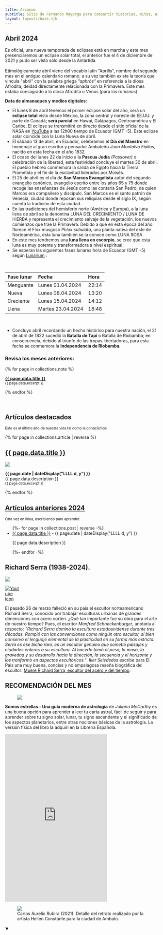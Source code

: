 ```yaml
---
title: Arcanum
subtitle: Sitio de Fernando Mayorga para compartir historias, mitos, arte y literatura del mundo antiguo y no tan antiguo.
layout: layouts/base.njk
---
```


## Abril 2024

<div class="intro">

Es oficial, una nueva temporada de eclipses está en marcha y este mes presenciaremos un eclipse solar total, el anterior fue el 4 de diciembre de 2021 y pudo ser visto sólo desde la Antártida.  
<br/>
Etimológicamente abril viene del vocablo latín "Aprilis", nombre del segundo mes en el antiguo calendario romano; a su vez también existe la teoría que vincula "abril" con la palabra griega *"aphrós"* en referencia a la diosa Afrodita, deidad directamente relacionada con la Primavera. Este mes estaba consagrado a la diosa Afrodita o Venus (para los romanos).

</div>

**Data de almanaques y medios digitales:**

- El lunes 8 de abril tenemos el primer eclipse solar del año, será un **eclipse total** visto desde México, la zona central y noreste de EE.UU. y parte de Canadá; **será parcial** en Hawai, Galápagos, Centroamérica y El Caribe. El eclipse se transmitirá en directo desde el sitio oficial de la NASA en [YouTube](https://www.youtube.com/live/2MJY_ptQW1o?si=gSLYPRVcPlkEJWgs) a las 12h00 tiempo de Ecuador (GMT -5). Este eclipse solar coincide con la Luna Nueva de abril.
- El sábado 13 de abril, en Ecuador, celebramos el **Día del Maestro** en homenaje al gran escritor y pensador Ambateño *Juan Montalvo Fiallos*, nacido en esta fecha en el año 1832.  
- El ocaso del lunes 22 da inicio a la **Pascua Judía** *(Passover)* o celebración de la libertad, esta festividad concluye el martes 30 de abril. El pueblo hebreo conmemora la salida de Egipto hacia la Tierra Prometida y el fin de la esclavitud liderados por Moisés.
- El 25 de abril es el día de **San Marcos Evangelista** autor del segundo evangelio canónico, evangelio escrito entre los años 65 y 75 donde recoge las enseñanzas de Jesús como las contaría San Pedro, de quien Marcos era compañero y discípulo. San Marcos es el santo patrón de Venecia, ciudad donde reposan sus reliquias desde el siglo IX, según cuenta la tradición de esta ciudad.
- En las tradiciones del hemisferio norte (América y Europa), a la luna llena de abril se la denomina LUNA DEL CRECIMIENTO / LUNA DE HIERBA y representa el crecimiento salvaje de la vegetación, los nuevos comienzos que trae la Primavera. Debido a que en esta época del año florece el Flox musgoso *Phlox subulata*, una planta nativa del este de Norteamérica, esta luna también se la conoce como LUNA ROSA.
- En este mes tendremos una **luna llena en escorpio**, se cree que esta luna es muy potente y transformadora a nivel espiritual.
- Se esperan las siguientes fases lunares hora de Ecuador (GMT -5) según [Lunarium](https://www.lunarium.co.uk) :

<br/>  

| Fase lunar              | Fecha 	| Hora |
| :---------------- | :------  	| :---- |
| Menguante        |   Lunes 01.04.2024   	| 22:14 |
| Nueva           |   Lunes 08.04.2024   	| 13:20 |
| Creciente    |  Lunes 15.04.2024   	| 14:12 |
| Llena |  Martes 23.04.2024   	| 18:48 |  

<br/>  

- Concluyo abril recordando un hecho histórico para nuestra nación, el 21 de abril de 1822 sucedió la **Batalla de Tapi** o Batalla de Riobamba; en consecuencia, debido al triunfo de las tropas libertadoras, para esta fecha se conmemora la **Independencia de Riobamba**.

  
### Revisa los meses anteriores:

{% for page in collections.note %}
  <p><a href="{{ page.url }}"><strong>{{ page.data.title }}</strong></a><br/>
	<small> {{ page.data.excerpt }}</small></p>

{% endfor %}


<br/>  
<div class="ocre-river">

<h2>Artículos destacados</h2><p><small>Este es el último año de nuestra vida tal como la conocíamos</small></p>

{% for page in collections.article | reverse %}

<div class="cards">
  <h2><a href="{{ page.url }}">{{ page.data.title }}</a></h2>
	<img src=" {{ page.data.image }}"/>
  <p> <time datetime="{{ page.date }}"><b>{{ page.date | dateDisplay("LLLL d, y") }}</b></time><br/>
{{ page.data.description }} </br><small> {{ page.data.excerpt }}</small></p>
</div>

{% endfor %}
</div>

<div class="meta-river">
<h2><a href="/2024">Artículos anteriores 2024</a></h2><p><small>Otra vez en línea, escribiendo para aprender.</small><p>

<ul class="listing">
{%- for page in collections.post | reverse -%}
  <li>
    <a class="ptsans" href="{{ page.url }}">{{ page.data.title }}</a> -
    <time datetime="{{ page.date }}">{{ page.date | dateDisplay("LLLL d, y") }}</time>
  </li>
  <p class="descriptor">{{ page.data.description }}</p>
{%- endfor -%}
</ul>
</div>


## Richard Serra (1938-2024).  

<div class="full-width">
<img class="wide" src="https://res.cloudinary.com/magnvs/image/upload/ar_16:9,c_fill,e_sharpen,g_auto,h_375,w_1000/v1711594290/IMG_1620_kjrplp.jpg"/>
</div>

<div class="nakedLink">
<div style="width:50px;display:block;float:left;margin:0;">

  [![Youtube icon](/images/youtube-red.svg)](https://youtu.be/ra0L_53uUbY?si=L9Wm-vQFAsykolMM)

</div>
</div>

<div style="clear:both;margin-bottom:2em;">  

El pasado 26 de marzo falleció en su país el escultor norteamericano Richard Serra, conocido por trabajar esculturas urbanas de grandes dimensiones con acero corten. ¿Qué tan importante fue su obra para el arte de nuestro tiempo? Pues, el escritor *Manfred Schneckenburger*, anotaría al respecto: *"Richard Serra dominó la escultura estadounidense durante tres décadas. Rompió con las convenciones como ningún otro escultor, si bien conservó el lenguaje elemental de la plasticidad en su forma más estricta. Serra es ese bicho raro, es un escultor genuino que sometió paisajes y ciudades enteras a su escultura. Al hacerlo tomó el peso, la masa, la gravedad y su desarrollo hacia la dirección, la secuencia y el horizonte y los tranformò en aspectos escultóricos."*. *Iker Seisdedos* escribe para El Pais una muy buena, concisa y no empalagosa reseña biográfica del escultor: [Muere Richard Serra, escultor del acero y del tiempo](https://elpais.com/cultura/2024-03-27/muere-richard-serra-escultor-del-acero-y-del-tiempo.html).

</div>  

<div class="pearl-river">

## RECOMENDACIÓN DEL MES

<figure>
<img class="fit" src="https://res.cloudinary.com/magnvs/image/upload/v1708998841/IMG_20240226_201628_rckbtx.jpg"/>
</figure>

**Somos estrellas - Una guía moderna de astrología** de *Juliana McCarthy* es una buena opción para aprender a leer tu carta astral, fácil de seguir y para aprender sobre tu signo solar, lunar,  tu signo ascendente y el significado de los aspectos planetarios, entre otras nociones básicas de la astrología. La versión física del libro la adquirí en la Librería Española.  

<iframe type="text/html" sandbox="allow-scripts allow-same-origin allow-popups" width="336" height="550" frameborder="0" allowfullscreen style="max-width:100%" src="https://read.amazon.com/kp/card?asin=B07PK9WP6Q&preview=inline&linkCode=kpe&ref_=cm_sw_r_kb_dp_G6MJ1B0NCFB3H7MJJMZC&tag=fernanz-20" ></iframe>

</div>  

<figure>
<img class="fit" src="https://res.cloudinary.com/magnvs/image/upload/v1711656482/IMG_20210518_131436_c8r70x.jpg"/>
<figcaption> Carlos Aurelio Rubira (2021). Detalle del retrato realizado por la artista Hellen Constante para la ciudad de Ambato.</figcaption>
</figure>

<div class="fleuron">&#10086;</div>
